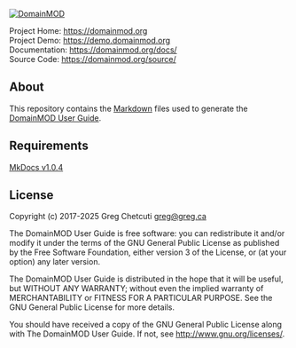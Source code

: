 [![DomainMOD](https://domainmod.org/images/logo.png)](https://domainmod.org)

Project Home: <https://domainmod.org>  
Project Demo: <https://demo.domainmod.org>  
Documentation: <https://domainmod.org/docs/>  
Source Code: <https://domainmod.org/source/>

About
-----
This repository contains the [Markdown](http://daringfireball.net/projects/markdown/) files used to generate the [DomainMOD User Guide](https://domainmod.org/docs/userguide/).

Requirements
------------
[MkDocs v1.0.4](https://www.mkdocs.org)  

License
-------
Copyright (c) 2017-2025 Greg Chetcuti <greg@greg.ca>

The DomainMOD User Guide is free software: you can redistribute it and/or modify it under the terms of the GNU General Public License as published by the Free Software Foundation, either version 3 of the License, or (at your option) any later version.

The DomainMOD User Guide is distributed in the hope that it will be useful, but WITHOUT ANY WARRANTY; without even the implied warranty of MERCHANTABILITY or FITNESS FOR A PARTICULAR PURPOSE. See the GNU General Public License for more details.

You should have received a copy of the GNU General Public License along with The DomainMOD User Guide. If not, see <http://www.gnu.org/licenses/>.
